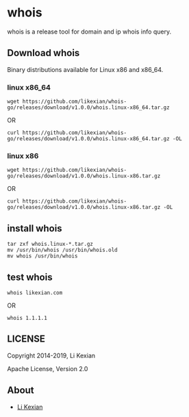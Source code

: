 # whois

whois is a release tool for domain and ip whois info query.

## Download whois

Binary distributions available for Linux x86 and x86_64.

### linux x86_64

    wget https://github.com/likexian/whois-go/releases/download/v1.0.0/whois.linux-x86_64.tar.gz

OR

    curl https://github.com/likexian/whois-go/releases/download/v1.0.0/whois.linux-x86_64.tar.gz -OL

### linux x86

    wget https://github.com/likexian/whois-go/releases/download/v1.0.0/whois.linux-x86.tar.gz

OR

    curl https://github.com/likexian/whois-go/releases/download/v1.0.0/whois.linux-x86.tar.gz -OL

## install whois

    tar zxf whois.linux-*.tar.gz
    mv /usr/bin/whois /usr/bin/whois.old
    mv whois /usr/bin/whois

## test whois

    whois likexian.com

OR

    whois 1.1.1.1

## LICENSE

Copyright 2014-2019, Li Kexian

Apache License, Version 2.0

## About

- [Li Kexian](https://www.likexian.com/)
